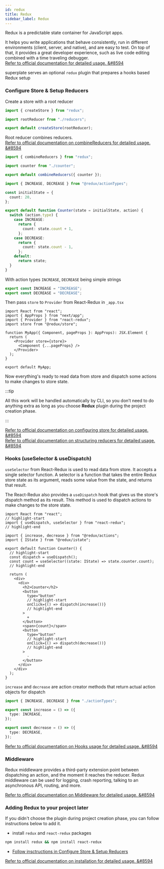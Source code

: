 ```yaml
---
id: redux
title: Redux
sidebar_label: Redux
---
```


Redux is a predictable state container for JavaScript apps.

It helps you write applications that behave consistently, run in different environments (client, server, and native), and are easy to test. On top of that, it provides a great developer experience, such as live code editing combined with a time traveling debugger.  
[Refer to official documentation for detailed usage. &#8594](https://redux.js.org/introduction/getting-started)

superplate serves an optional `redux` plugin that prepares a hooks based Redux setup
### Configure Store & Setup Reducers

Create a store with a root reducer
 ```ts title="src/redux/store.ts"
import { createStore } from "redux";

import rootReducer from "./reducers";

export default createStore(rootReducer);
 ```

Root reducer combines reducers.  
[Refer to official documentation on combineReducers for detailed usage. &#8594](https://redux.js.org/recipes/structuring-reducers/using-combinereducers)


 ```ts title="src/redux/reducers/index.ts"
import { combineReducers } from "redux";

import counter from "./counter";

export default combineReducers({ counter });
 ```

```ts title="src/redux/reducers/counter/index.ts"
import { INCREASE, DECREASE } from "@redux/actionTypes";

const initialState = {
  count: 20,
};

export default function Counter(state = initialState, action) {
  switch (action.type) {
    case INCREASE:
      return {
        count: state.count + 1,
      };
    case DECREASE:
      return {
        count: state.count - 1,
      };
    default:
      return state;
  }
}
```

With action types `INCREASE`, `DECREASE` being simple strings

```ts title="src/redux/actionTypes.ts"
export const INCREASE = "INCREASE";
export const DECREASE = "DECREASE";
```

Then pass `store` to `Provider` from React-Redux in `_app.tsx`
```tsx title="pages/_app.tsx"
import React from "react";
import { AppProps } from "next/app";
import { Provider } from "react-redux";
import store from "@redux/store";

function MyApp({ Component, pageProps }: AppProps): JSX.Element {
  return (
    <Provider store={store}>
      <Component {...pageProps} />
    </Provider>
  );
}

export default MyApp;

```

Now everything's ready to read data from store and dispatch some actions to make changes to store state.

:::tip

All this work will be handled automatically by CLI, so you don’t need to do anything extra as long as you choose **Redux** plugin during the project creation phase.

:::

[Refer to official documentation on configuring store for detailed usage. &#8594](https://redux.js.org/recipes/configuring-your-store)  
[Refer to official documentation on structuring reducers for detailed usage. &#8594](https://redux.js.org/recipes/structuring-reducers/structuring-reducers)

### Hooks (useSelector & useDispatch)

`useSelector` from React-Redux is used to read data from store. It accepts a single selector function. A selector is a function that takes the entire Redux store state as its argument, reads some value from the state, and returns that result.

The React-Redux also provides a `useDispatch` hook that gives us the store's dispatch method as its result. This method is used to dispatch actions to make changes to the store state.

```tsx title="src/components/counter/index.tsx"
import React from "react";
// highlight-start
import { useDispatch, useSelector } from "react-redux";
// highlight-end

import { increase, decrease } from "@redux/actions";
import { IState } from "@redux/istate";

export default function Counter() {
  // highlight-start
  const dispatch = useDispatch();
  const count = useSelector((state: IState) => state.counter.count);
  // highlight-end
  
  return (
    <div>
      <div>
        <h2>Counter</h2>
        <button
          type="button"
          // highlight-start
          onClick={() => dispatch(increase())}
          // highlight-end
        >
          +
        </button>
        <span>{count}</span>
        <button
          type="button"
          // highlight-start
          onClick={() => dispatch(decrease())}
          // highlight-end
        >
          -
        </button>
      </div>
    </div>
  );
}
```

`increase` and `decrease` are action creator methods that return actual action objects for dispatch

```ts title="src/redux/actions.ts"
import { INCREASE, DECREASE } from "./actionTypes";

export const increase = () => ({
  type: INCREASE,
});

export const decrease = () => ({
  type: DECREASE,
});
```

[Refer to official documentation on Hooks usage for detailed usage. &#8594](https://redux.js.org/tutorials/fundamentals/part-5-ui-react#reading-state-from-the-store-with-useselector)

### Middleware

Redux middleware provides a third-party extension point between dispatching an action, and the moment it reaches the reducer. Redux middleware can be used for logging, crash reporting, talking to an asynchronous API, routing, and more.

[Refer to official documentation on Middleware for detailed usage. &#8594](https://redux.js.org/tutorials/fundamentals/part-4-store#middleware)

### Adding Redux to your project later

If you didn't choose the plugin during project creation phase, you can follow instructions below to add it.

- install `redux` and `react-redux` packages

```bash
npm install redux && npm install react-redux
```


- [Follow insctructions in Configure Store & Setup Reducers](#configure-store--setup-reducers)

[Refer to official documentation on installation for detailed usage. &#8594](https://redux.js.org/introduction/installation)
